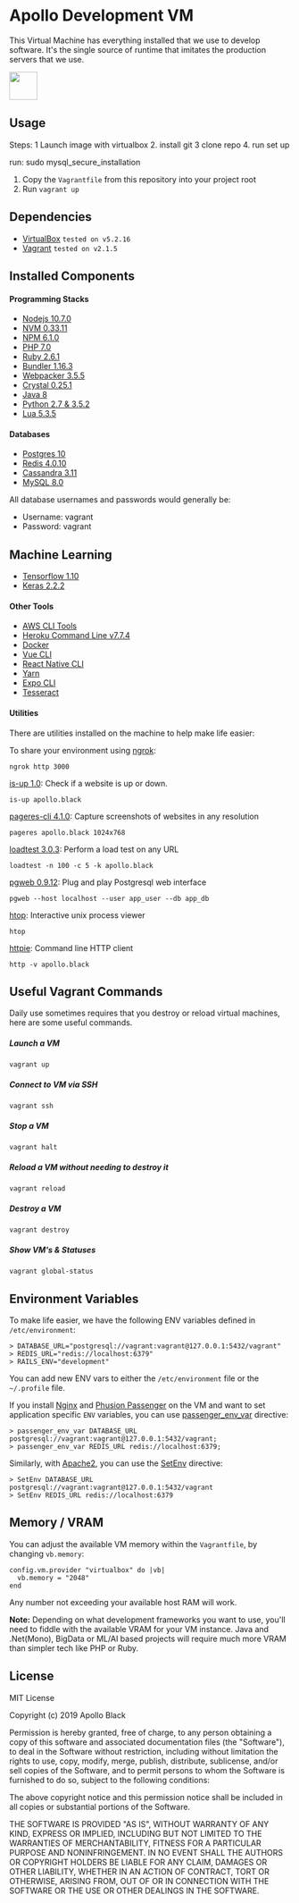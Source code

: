 # Apollo Development VM

This Virtual Machine has everything installed that we use to develop software. It's the single source of runtime that imitates the production servers that we use.

<a href="https://www.patreon.com/apolloblack">
  <img height="50" src="https://onyxframework.org/img/patreon-button.svg">
</a>

## Usage

Steps:
1 Launch image with virtualbox
2. install git
3 clone repo
4. run set up

run: sudo mysql_secure_installation


1. Copy the `Vagrantfile` from this repository into your project root
2. Run `vagrant up`


## Dependencies

- [VirtualBox](https://www.virtualbox.org) `tested on v5.2.16`
- [Vagrant](https://www.vagrantup.com) `tested on v2.1.5`

## Installed Components

#### Programming Stacks

- [Nodejs 10.7.0](https://nodejs.org/en/)
- [NVM 0.33.11](https://github.com/creationix/nvm)
- [NPM 6.1.0](https://www.npmjs.com/)
- [PHP 7.0](http://php.net/)
- [Ruby 2.6.1](https://www.ruby-lang.org/en/)
- [Bundler 1.16.3](https://bundler.io/)
- [Webpacker 3.5.5](https://github.com/rails/webpacker)
- [Crystal 0.25.1](https://crystal-lang.org/)
- [Java 8](https://java.com/en/download/)
- [Python 2.7 & 3.5.2](https://www.python.org/)
- [Lua 5.3.5](https://www.lua.org/)

#### Databases

- [Postgres 10](https://www.postgresql.org/)
- [Redis 4.0.10](https://redis.io/)
- [Cassandra 3.11](http://cassandra.apache.org/)
- [MySQL 8.0](https://www.mysql.com/)

All database usernames and passwords would generally be:

- Username: vagrant
- Password: vagrant

## Machine Learning

- [Tensorflow 1.10](https://www.tensorflow.org)
- [Keras 2.2.2](https://keras.io)

#### Other Tools

- [AWS CLI Tools](https://aws.amazon.com/cli/)
- [Heroku Command Line v7.7.4](https://devcenter.heroku.com/articles/heroku-cli)
- [Docker]()
- [Vue CLI]()
- [React Native CLI]()
- [Yarn]()
- [Expo CLI]()
- [Tesseract]()

#### Utilities

There are utilities installed on the machine to help make life easier:

To share your environment using [ngrok](https://ngrok.com):

```
ngrok http 3000
```

[is-up 1.0](https://github.com/sindresorhus/is-up-cli): Check if a website is up or down.

```
is-up apollo.black
```

[pageres-cli 4.1.0](https://github.com/sindresorhus/pageres-cli): Capture screenshots of websites in any resolution

```
pageres apollo.black 1024x768
```

[loadtest 3.0.3](https://github.com/alexfernandez/loadtest): Perform a load test on any URL

```
loadtest -n 100 -c 5 -k apollo.black
```

[pgweb 0.9.12](https://github.com/sosedoff/pgweb): Plug and play Postgresql web interface

```
pgweb --host localhost --user app_user --db app_db
```

[htop](https://hisham.hm/htop/): Interactive unix process viewer

```
htop
```

[httpie](https://httpie.org/): Command line HTTP client

```
http -v apollo.black
```

## Useful Vagrant Commands

Daily use sometimes requires that you destroy or reload virtual machines, here are some useful commands.

##### Launch a VM
```
vagrant up
```

##### Connect to VM via SSH
```
vagrant ssh
```

##### Stop a VM
```
vagrant halt
```

##### Reload a VM without needing to destroy it
```
vagrant reload
```

##### Destroy a VM
```
vagrant destroy
```

##### Show VM's & Statuses
```
vagrant global-status
```

## Environment Variables

To make life easier, we have the following ENV variables defined in `/etc/environment`:

```
> DATABASE_URL="postgresql://vagrant:vagrant@127.0.0.1:5432/vagrant"
> REDIS_URL="redis://localhost:6379"
> RAILS_ENV="development"
```

You can add new ENV vars to either the `/etc/environment` file or the `~/.profile` file.

If you install [Nginx](https://www.nginx.com/) and [Phusion Passenger](https://www.phusionpassenger.com/) on the VM and want to set application specific `ENV` variables, you can use [passenger_env_var](https://www.phusionpassenger.com/library/config/nginx/reference/#passenger_env_var) directive:

```
> passenger_env_var DATABASE_URL postgresql://vagrant:vagrant@127.0.0.1:5432/vagrant;
> passenger_env_var REDIS_URL redis://localhost:6379;
```
Similarly, with [Apache2](https://httpd.apache.org/), you can use the [SetEnv](https://httpd.apache.org/docs/2.4/mod/mod_env.html) directive:

```
> SetEnv DATABASE_URL postgresql://vagrant:vagrant@127.0.0.1:5432/vagrant
> SetEnv REDIS_URL redis://localhost:6379
```

## Memory / VRAM

You can adjust the available VM memory within the `Vagrantfile`, by changing `vb.memory`:

```
config.vm.provider "virtualbox" do |vb|
  vb.memory = "2048"
end
```

Any number not exceeding your available host RAM will work.

**Note:** Depending on what development frameworks you want to use, you'll need to fiddle with the available VRAM for your VM instance. Java and .Net(Mono), BigData or ML/AI based projects will require much more VRAM than simpler tech like PHP or Ruby.

## License

MIT License

Copyright (c) 2019 Apollo Black

Permission is hereby granted, free of charge, to any person obtaining a copy
of this software and associated documentation files (the "Software"), to deal
in the Software without restriction, including without limitation the rights
to use, copy, modify, merge, publish, distribute, sublicense, and/or sell
copies of the Software, and to permit persons to whom the Software is
furnished to do so, subject to the following conditions:

The above copyright notice and this permission notice shall be included in all
copies or substantial portions of the Software.

THE SOFTWARE IS PROVIDED "AS IS", WITHOUT WARRANTY OF ANY KIND, EXPRESS OR
IMPLIED, INCLUDING BUT NOT LIMITED TO THE WARRANTIES OF MERCHANTABILITY,
FITNESS FOR A PARTICULAR PURPOSE AND NONINFRINGEMENT. IN NO EVENT SHALL THE
AUTHORS OR COPYRIGHT HOLDERS BE LIABLE FOR ANY CLAIM, DAMAGES OR OTHER
LIABILITY, WHETHER IN AN ACTION OF CONTRACT, TORT OR OTHERWISE, ARISING FROM,
OUT OF OR IN CONNECTION WITH THE SOFTWARE OR THE USE OR OTHER DEALINGS IN THE
SOFTWARE.

